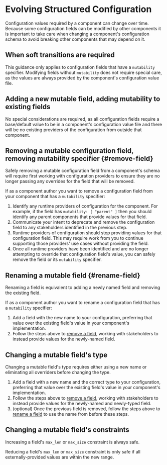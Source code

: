# Evolving Structured Configuration

Configuration values required by a component can change over time. Because some
configuration fields can be modified by other components it is important to take
care when changing a component's configuration schema to avoid breaking other
components that may depend on it.

## When soft transitions are required

This guidance only applies to configuration fields that have a `mutability`
specifier. Modifying fields without `mutability` does not require special care,
as the values are always provided by the component's configuration value file.

## Adding a new mutable field, adding mutability to existing fields

No special considerations are required, as all configuration fields require a
base/default value to be in a component's configuration value file and there
will be no existing providers of the configuration from outside that component.

## Removing a mutable configuration field, removing mutability specifier {#remove-field}

Safely removing a mutable configuration field from a component's schema will
require first working with configuration providers to ensure they are no
longer passing any overrides for the field that will be removed.

If as a component author you want to remove a configuration field from your
component that has a `mutability` specifier:

1. Identify any runtime providers of configuration for the component. For example,
   if the field has `mutability: [ "parent" ]` then you should identify any parent
   components that provide values for that field.
1. Communicate your intent to deprecate and remove the configuration field to
   any stakeholders identified in the previous step.
1. Runtime providers of configuration should stop providing values for that
   configuration field. This may require work from you to continue supporting
   those providers' use cases without providing the field.
1. Once all runtime providers have been identified and are no longer attempting
   to override that configuration field's value, you can safely remove the field
   or its `mutability` specifier.

## Renaming a mutable field {#rename-field}

Renaming a field is equivalent to adding a newly named field and removing the
existing field.

If as a component author you want to rename a configuration field that has a
`mutability` specifier:

1. Add a field with the new name to your configuration, preferring that value
   over the existing field's value in your component's implementation.
1. Follow the steps above to [remove a field], working with stakeholders to
   instead provide values for the newly-named field.

[remove a field]: #remove-field

## Changing a mutable field's type

Changing a mutable field's type requires either using a new name or eliminating
all overriders before changing the type.

1. Add a field with a new name and the correct type to your configuration,
   preferring that value over the existing field's value in your component's
   implementation.
1. Follow the steps above to [remove a field], working with stakeholders to
   instead provide values for the newly-named and newly-typed field.
1. (optional) Once the previous field is removed, follow the steps above to
   [rename a field] to use the name from before these steps.

[rename a field]: #rename-field

## Changing a mutable field's constraints

Increasing a field's `max_len` or `max_size` constraint is always safe.

Reducing a field's `max_len` or `max_size` constraint is only safe if all
externally-provided values are within the new range.
